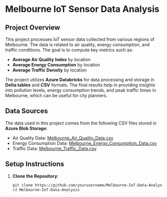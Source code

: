 # Melbourne IoT Sensor Data Analysis

## Project Overview

This project processes IoT sensor data collected from various regions of Melbourne. The data is related to air quality, energy consumption, and traffic conditions. The goal is to compute key metrics such as:
- **Average Air Quality Index** by location
- **Average Energy Consumption** by location
- **Average Traffic Density** by location

The project utilizes **Azure Databricks** for data processing and storage in **Delta tables** and **CSV** formats. The final results help in providing insights into pollution levels, energy consumption trends, and peak traffic times in Melbourne, which can be useful for city planners.

## Data Sources

The data used in this project comes from the following CSV files stored in **Azure Blob Storage**:
- Air Quality Data: [Melbourne_Air_Quality_Data.csv](https://datastorageuxklz.blob.core.windows.net/iot-sensordata/Melbourne_Air_Quality_Data.csv)
- Energy Consumption Data: [Melbourne_Energy_Consumption_Data.csv](https://datastorageuxklz.blob.core.windows.net/iot-sensordata/Melbourne_Energy_Consumption_Data.csv)
- Traffic Data: [Melbourne_Traffic_Data.csv](https://datastorageuxklz.blob.core.windows.net/iot-sensordata/Melbourne_Traffic_Data.csv)

## Setup Instructions

1. **Clone the Repository**:
   ```bash
   git clone https://github.com/yourusername/Melbourne-IoT-Data-Analysis.git
   cd Melbourne-IoT-Data-Analysis




